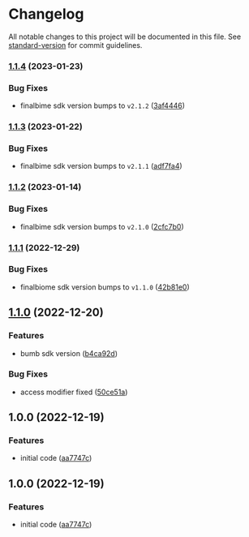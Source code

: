 # Changelog

All notable changes to this project will be documented in this file. See [standard-version](https://github.com/conventional-changelog/standard-version) for commit guidelines.

### [1.1.4](https://github.com/finalbiome/finalbiome-unity/compare/v1.1.3...v1.1.4) (2023-01-23)


### Bug Fixes

* finalbime sdk version bumps to `v2.1.2` ([3af4446](https://github.com/finalbiome/finalbiome-unity/commit/3af444660c6a5a65ed7a604e6650b59ef4e03bba))

### [1.1.3](https://github.com/finalbiome/finalbiome-unity/compare/v1.1.2...v1.1.3) (2023-01-22)


### Bug Fixes

* finalbime sdk version bumps to `v2.1.1` ([adf7fa4](https://github.com/finalbiome/finalbiome-unity/commit/adf7fa4b0c29ba8bbf38b6bfaa92661ce4d15a89))

### [1.1.2](https://github.com/finalbiome/finalbiome-unity/compare/v1.1.1...v1.1.2) (2023-01-14)


### Bug Fixes

* finalbime sdk version bumps to `v2.1.0` ([2cfc7b0](https://github.com/finalbiome/finalbiome-unity/commit/2cfc7b0697e83426a99c0d058516eeaaf4203ff3))

### [1.1.1](https://github.com/finalbiome/finalbiome-unity/compare/v1.1.0...v1.1.1) (2022-12-29)


### Bug Fixes

* finalbiome sdk version bumps to `v1.1.0` ([42b81e0](https://github.com/finalbiome/finalbiome-unity/commit/42b81e026eb6406e7a84945dc024591729cdf3c5))

## [1.1.0](https://github.com/finalbiome/finalbiome-unity/compare/v1.0.0...v1.1.0) (2022-12-20)


### Features

* bumb sdk version ([b4ca92d](https://github.com/finalbiome/finalbiome-unity/commit/b4ca92d0e0ccbf08ae06dbb6ec0014d68e0239f2))


### Bug Fixes

* access modifier fixed ([50ce51a](https://github.com/finalbiome/finalbiome-unity/commit/50ce51a93a14d651a59c7ce7f830e32ad01cc6c1))

## 1.0.0 (2022-12-19)


### Features

* initial code ([aa7747c](https://github.com/finalbiome/finalbiome-unity/commit/aa7747ceb66d59c8b17d3ecd82cee2e33cac396a))

## 1.0.0 (2022-12-19)

### Features

* initial code ([aa7747c](https://github.com/finalbiome/finalbiome-unity/commit/aa7747ceb66d59c8b17d3ecd82cee2e33cac396a))
